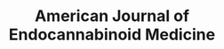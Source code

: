 ---
title: American Journal of Endocannabinoid Medicine 
description: AJEM is the first and only American medical authority committed to scientific study of the ECS, and to the evidence-based practice of Endocannabinoid Medicine. I designed, built, and deployed their website. 
link: https://ajendomed.com
live: true
skills: ['Graphic design', 'WordPress', 'WordPress themes', 'WordPress theme unit testing', 'HTML','CSS', 'JavaScript', 'PHP' ]
weight: 28
---